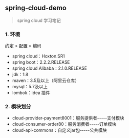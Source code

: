 ## spring-cloud-demo
> spring cloud 学习笔记

### 1. 环境
约定 > 配置 > 编码

- spring cloud：Hoxton.SR1
- spring boot：2.2.2.RELEASE
- spring cloud Alibaba：2.1.0.RELEASE
- jdk：1.8
- maven：3.5及以上（阿里云仓库）
- mysql：5.7及以上
- lombok：idea 插件

### 2. 模块划分
- cloud-provider-payment8001：服务提供者-----支付模块
- cloud-consumer-order80：服务消费者-----订单模块
- cloud-api-commons：自定义jar包-----公共模块
